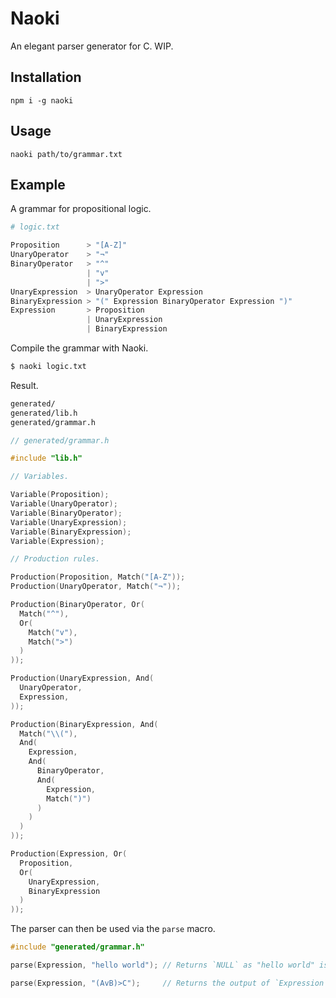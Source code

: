 # Naoki

An elegant parser generator for C. WIP.


## Installation

```
npm i -g naoki
```


## Usage

```
naoki path/to/grammar.txt
```


## Example

A grammar for propositional logic.

```py
# logic.txt

Proposition      > "[A-Z]"
UnaryOperator    > "¬"
BinaryOperator   > "^"
                 | "v"
                 | ">"
UnaryExpression  > UnaryOperator Expression
BinaryExpression > "(" Expression BinaryOperator Expression ")"
Expression       > Proposition
                 | UnaryExpression
                 | BinaryExpression
```

Compile the grammar with Naoki.

```sh
$ naoki logic.txt
```

Result.

```sh
generated/
generated/lib.h
generated/grammar.h
```

```c
// generated/grammar.h

#include "lib.h"

// Variables.

Variable(Proposition);
Variable(UnaryOperator);
Variable(BinaryOperator);
Variable(UnaryExpression);
Variable(BinaryExpression);
Variable(Expression);

// Production rules.

Production(Proposition, Match("[A-Z"));
Production(UnaryOperator, Match("¬"));

Production(BinaryOperator, Or(
  Match("^"),
  Or(
    Match("v"),
    Match(">")
  )
));

Production(UnaryExpression, And(
  UnaryOperator,
  Expression,
));

Production(BinaryExpression, And(
  Match("\\("),
  And(
    Expression,
    And(
      BinaryOperator,
      And(
        Expression,
        Match(")")
      )
    )
  )
));

Production(Expression, Or(
  Proposition,
  Or(
    UnaryExpression,
    BinaryExpression
  )
));
```

The parser can then be used via the `parse` macro.

```c
#include "generated/grammar.h"

parse(Expression, "hello world"); // Returns `NULL` as "hello world" is not an `Expression`.

parse(Expression, "(AvB)>C");     // Returns the output of `Expression`.
```
